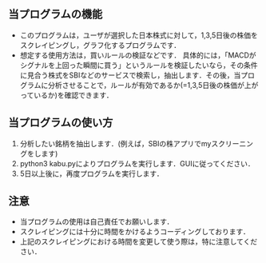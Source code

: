 ## 当プログラムの機能
- このプログラムは，ユーザが選択した日本株式に対して，1,3,5日後の株価をスクレイピングし，グラフ化するプログラムです．
- 想定する使用方法は，買いルールの検証などです．
具体的には，「MACDがシグナルを上回った瞬間に買う」というルールを検証したいなら，その条件に見合う株式をSBIなどのサービスで検索し，抽出します．その後，当プログラムに分析させることで，ルールが有効であるか(=1,3,5日後の株価が上がっているか)を確認できます．

## 当プログラムの使い方
1. 分析したい銘柄を抽出します．(例えば，SBIの株アプリでmyスクリーニングをします)
2. python3 kabu.pyによりプログラムを実行します．GUIに従ってください．
3. 5日以上後に，再度プログラムを実行します．

## 注意
- 当プログラムの使用は自己責任でお願いします．
- スクレイピングには十分に時間をかけるようコーディングしております．
- 上記のスクレイピングにおける時間を変更して使う際は，特に注意してください．
